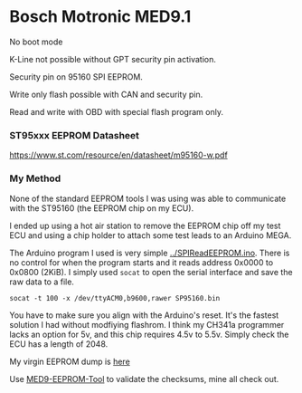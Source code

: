 # Bosch Motronic MED9.1

No boot mode

K-Line not possible without GPT security pin activation.

Security pin on 95160 SPI EEPROM.

Write only flash possible with CAN and security pin.

Read and write with OBD with special flash program only.

### ST95xxx EEPROM Datasheet

https://www.st.com/resource/en/datasheet/m95160-w.pdf

### My Method

None of the standard EEPROM tools I was using was able to communicate with the ST95160 (the EEPROM chip on my ECU).

I ended up using a hot air station to remove the EEPROM chip off my test ECU and using a chip holder to attach some test leads to an Arduino MEGA.

The Arduino program I used is very simple [../SPIReadEEPROM.ino](../SPIReadEEPROM.ino). There is no control for when the program starts and it reads address 0x0000 to 0x0800 (2KiB). I simply used `socat` to open the serial interface and save the raw data to a file.

`socat -t 100 -x /dev/ttyACM0,b9600,rawer SP95160.bin`

You have to make sure you align with the Arduino's reset. It's the fastest solution I had without modfiying flashrom. I think my CH341a programmer lacks an option for 5v, and this chip requires 4.5v to 5.5v. Simply check the ECU has a length of 2048.

My virgin EEPROM dump is [here](../ROM/SP95160.bin)

Use [MED9-EEPROM-Tool](https://github.com/EliasKotlyar/MED9-EEPROM-Tool) to validate the checksums, mine all check out.
